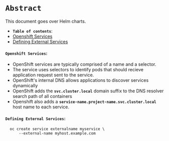 # **`Abstract`**

This document goes over Helm charts.
-  **`Table of contents`**:
  - [Openshift Services](#openshift-services)
  - [Defining External Services](#defining-external-services)
 

#### **`Openshift Services`**:
- OpenShift services are typically comprised of a name and a selector.
- The service uses selectors to identify pods that should recieve application request sent to the service.
- OpenShift's internal DNS allows applications to discover services dynamically
- OpenShift adds the **`svc.cluster.local`** domain suffix to the DNS resolver search path of all containers
- Openshift also adds a **`service-name.project-name.svc.cluster.local`** host name to each service.


#### **`Defining External Services`**:



```shell
  oc create service externalname myservice \
      --external-name myhost.example.com

  ```